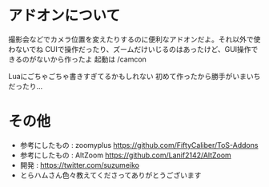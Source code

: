 # アドオンについて
撮影会などでカメラ位置を変えたりするのに便利なアドオンだよ。それ以外で使わないでね
CUIで操作だったり、ズームだけいじるのはあったけど、GUI操作できるのがないから作ったよ
起動は /camcon

Luaにごちゃごちゃ書きすぎてるかもしれない
初めて作ったから勝手がいまいちだったり…

# その他
- 参考にしたもの : zoomyplus <https://github.com/FiftyCaliber/ToS-Addons>
- 参考にしたもの : AltZoom <https://github.com/Lanif2142/AltZoom>
- 開発 : <https://twitter.com/suzumeiko>
- とらハムさん色々教えてくださってありがとうございます
